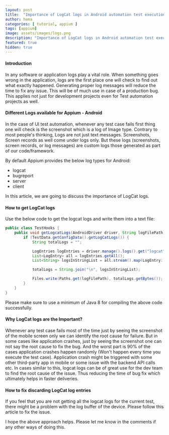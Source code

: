 ```yaml
---
layout: post
title:  "Importance of LogCat logs in Android automation test execution"
author: hema
categories: [ tutorial, appium ]
tags: [appium]
image: assets/images/logs.png
description: "Importance of LogCat logs in Android automation test execution"
featured: true
hidden: true
---
```

#### Introduction
In any software or application logs play a vital role. When something goes wrong in the application, logs are the first place one will check to find out what exactly happened.
Generating proper log messages will reduce the time to fix any issue. This will be of much use in case of a production bug. This applies not just for development projects even for Test automation projects as well.

#### Different Logs available for Appium - Android

In the case of UI test automation, whenever any test case fails first thing one will check is the screenshot which is a log of Image type. Contrary to most people's thinking, Logs are not just text messages. Screenshots, Screen records as well come under logs only. But these logs (screenshots, screen records, or log messages) are custom logs those generated as part of our code/framework.

By default Appium provides the below log types for Android:
* logcat
* bugreport  
* server
* client

In this article, we are going to discuss the importance of LogCat logs.

#### How to get LogCat logs
Use the below code to get the logcat logs and write them into a text file:
```java
public class TestHooks {
    public void getLogcatLogs(AndroidDriver driver, String logFilePath) throws IOException {
        if (TestData.getConfigData().getLogCatLogs()) {
            String totalLogs = "";

            LogEntries logEntries = driver.manage().logs().get("logcat");
            List<LogEntry> all = logEntries.getAll();
            List<String> logsInStringList = all.stream().map(LogEntry::toString).collect(Collectors.toList());

            totalLogs = String.join("\n", logsInStringList);

            Files.write(Paths.get(logFilePath), totalLogs.getBytes());
        }
    }
}
```

Please make sure to use a minimum of Java 8 for compiling the above code successfully.

#### Why LogCat logs are the Important?
Whenever any test case fails most of the time just by seeing the screenshot of the mobile screen only we can identify the root cause for failure. But in some cases like application crashes, just by seeing the screenshot one can not say the root cause to fix the bug. And the worst part is 90% of the cases application crashes happen randomly (Won't happen every time you execute the test case).
Application crash might be triggered with some other third-party app in mobile or some issue with the backend API calls etc. In cases similar to this, logcat logs can be of great use for the dev team to find the root cause of the issue. Thus reducing the time of bug fix which ultimately helps in faster deliveries.
 
#### How to fix discarding LogCat log entries
If you feel that you are not getting all the logcat logs for the current test, there might be a problem with the log buffer of the device. Please follow this article to fix the issue.

I hope the above approach helps. Please let me know in the comments if any other ways of doing this.
